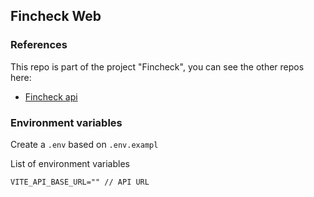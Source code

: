 ## Fincheck Web

### References

This repo is part of the project "Fincheck", you can see the other repos here:

- [Fincheck api](https://github.com/abnerpersio/fincheck-api)

### Environment variables

Create a `.env` based on `.env.exampl`

List of environment variables
```.env
VITE_API_BASE_URL="" // API URL
```
